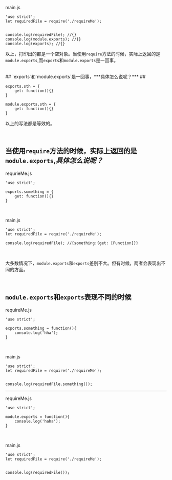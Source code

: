 main.js

	'use strict';
	let requiredFile = require('./requireMe');
	
	
	console.log(requiredFile); //{}
	console.log(module.exports); //{}
	console.log(exports); //{}

以上，打印出的都是一个空对象。当使用`require`方法的时候，实际上返回的是`module.exports`,而`exports`和`module.exports`是一回事。

<br>
## `exports`和`module.exports`是一回事，***具体怎么说呢？***  ##

	exports.sth = {
		get: function(){}
	}

	module.exports.sth = {
		get: function(){}
	}
以上的写法都是等效的。

<br>

## 当使用`require`方法的时候，实际上返回的是`module.exports`,***具体怎么说呢？*** ##

requrieMe.js

	'use strict';
	
	exports.something = {
	    get: function(){}
	}

<br>

main.js

	'use strict';
	let requiredFile = require('./requireMe');
	
	console.log(requiredFile); //{something:{get: [Function]}}

<br>

大多数情况下，`module.exports`和`exports`差别不大。但有时候，两者会表现出不同的方面。

<br>

## `module.exports`和`exports`表现不同的时候 ##

requireMe.js

	'use strict';
	
	exports.something = function(){
	    console.log('hha');
	}

<br>

main.js

	'use strict';
	let requiredFile = require('./requireMe');
	
	
	console.log(requiredFile.something()); 


----------

requireMe.js

	
	'use strict';
	
	module.exports = function(){
	    console.log('haha');
	}

<br>

main.js

	'use strict';
	let requiredFile = require('./requireMe');
	
	
	console.log(requiredFile()); 








